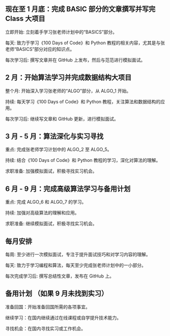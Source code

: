 ## 现在至 1 月底：完成 BASIC 部分的文章撰写并写完 Class 大项目
立即开始: 立刻着手学习张老师计划中的“BASICS”部分。

每天: 致力于学习《100 Days of Code》和 Python 教程的相关内容，尤其是与张老师“BASICS”部分对应的知识点。

每次学习后: 撰写文章并在 GitHub 上发布，然后与范范进行模拟面试。

## 2 月：开始算法学习并完成数据结构大项目
整个月: 开始深入学习张老师的“ALGO”部分，从 ALGO_1 开始。

持续: 每天学习《100 Days of Code》和 Python 教程，关注算法和数据结构的应用。

每次学习后: 继续写文章和 GitHub 更新，进行模拟面试。

## 3 月 - 5 月：算法深化与实习寻找
重点: 完成张老师学习计划中的 ALGO_2 至 ALGO_5。

持续: 结合《100 Days of Code》和 Python 教程的学习，深化对算法的理解。

求职准备: 加强模拟面试，积极寻找实习机会。

## 6 月 - 9 月：完成高级算法学习与备用计划
重点: 完成 ALGO_6 和 ALGO_7 的学习。

持续: 加强对高级算法的理解和应用。

求职准备: 继续模拟面试，积极寻找实习机会。

## 每月安排

每周: 至少进行一次模拟面试，专注于提升面试技巧和对学习内容的理解。

每天: 致力于学习编程和算法，每天至少完成张老师计划中的一小部分。

每次完成学习后: 撰写总结性文章，发布在 GitHub 上。
## 备用计划 （如果 9 月未找到实习）

准备回国：开始准备回国所需的各项事宜。

继续学习：在国内继续通过在线课程或自学提升技术能力。

寻找机会：在国内寻找实习或工作机会。